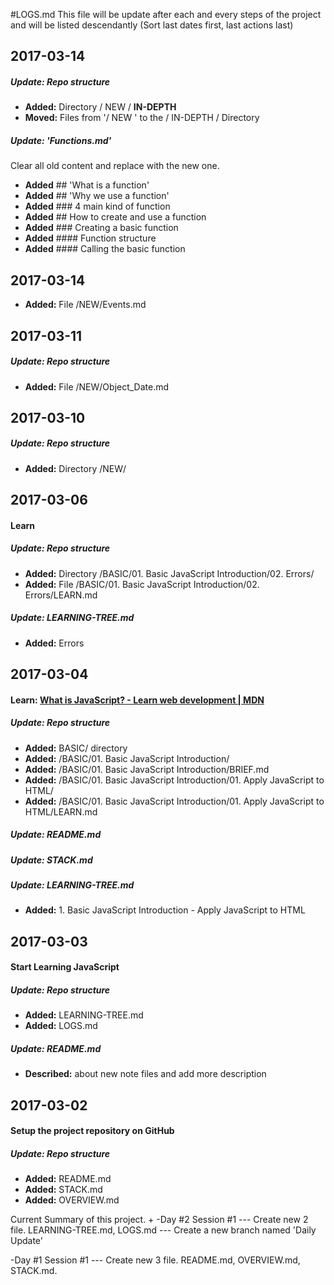 #LOGS.md
This file will be update after each and every steps of the project  
and will be listed descendantly (Sort last dates first, last actions last)
## 2017-03-14


##### Update: Repo structure
- **Added:** Directory / NEW / **IN-DEPTH**
- **Moved:** Files from '/ NEW ' to the / IN-DEPTH / Directory

##### Update: 'Functions.md'
Clear all old content and replace with the new one.
- **Added** ## 'What is a function'
- **Added** ## 'Why we use a function'
- **Added** ### 4 main kind of function
- **Added** ## How to create and use a function
- **Added** ### Creating a basic function
- **Added** #### Function structure
- **Added** #### Calling the basic function

## 2017-03-14
- **Added:** File /NEW/Events.md

## 2017-03-11
##### Update: Repo structure
- **Added:** File /NEW/Object_Date.md

## 2017-03-10
##### Update: Repo structure
- **Added:** Directory /NEW/

## 2017-03-06
#### Learn

##### Update: Repo structure 
- __Added:__ Directory /BASIC/01. Basic JavaScript Introduction/02. Errors/
- __Added:__ File /BASIC/01. Basic JavaScript Introduction/02. Errors/LEARN.md

##### Update: LEARNING-TREE.md
- __Added:__ Errors

## 2017-03-04

#### Learn: [What is JavaScript? - Learn web development | MDN](https://developer.mozilla.org/en-US/docs/Learn/JavaScript/First_steps/What_is_JavaScript)
##### Update: Repo structure 
- __Added:__ BASIC/ directory
- __Added:__ /BASIC/01. Basic JavaScript Introduction/
- __Added:__ /BASIC/01. Basic JavaScript Introduction/BRIEF.md
- __Added:__ /BASIC/01. Basic JavaScript Introduction/01. Apply JavaScript to HTML/
- __Added:__ /BASIC/01. Basic JavaScript Introduction/01. Apply JavaScript to HTML/LEARN.md

##### Update: README.md
##### Update: STACK.md
##### Update: LEARNING-TREE.md
- __Added:__ 1. Basic JavaScript Introduction - Apply JavaScript to HTML

## 2017-03-03
#### Start Learning JavaScript
##### Update: Repo structure 
- __Added:__ LEARNING-TREE.md
- __Added:__ LOGS.md

##### Update: README.md 
- __Described:__ about new note files and add more description

## 2017-03-02
#### Setup the project repository on GitHub
##### Update: Repo structure 
- __Added:__ README.md
- __Added:__ STACK.md
- __Added:__ OVERVIEW.md


Current Summary of this project.
+ 
-Day #2 Session #1
--- Create new 2 file. LEARNING-TREE.md, LOGS.md
--- Create a new branch named 'Daily Update'

-Day #1 Session #1
--- Create new 3 file. README.md, OVERVIEW.md, STACK.md.